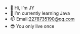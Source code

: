 - 👋 Hi, I’m JY
- 🌱 I’m currently learning Java
- 📫 Email:2278735190@qq.com
- 😎 You only live once

<!---
JYihed/JYihed is a ✨ special ✨ repository because its `README.md` (this file) appears on your GitHub profile.
You can click the Preview link to take a look at your changes.
--->
